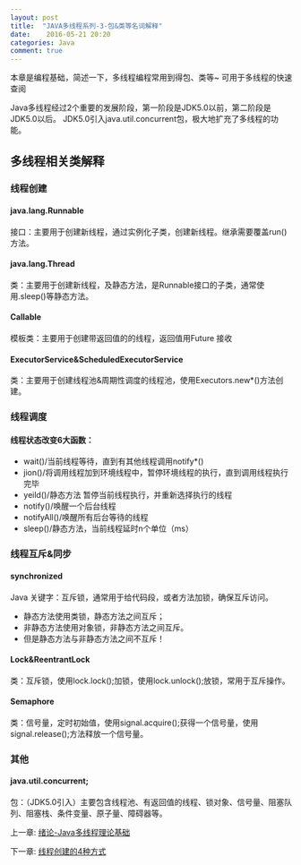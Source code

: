 ```yaml
---
layout: post
title:  "JAVA多线程系列-3-包&类等名词解释"
date:    2016-05-21 20:20
categories: Java
comment: true
---
```


本章是编程基础，简述一下，多线程编程常用到得包、类等~ 可用于多线程的快速查阅

Java多线程经过2个重要的发展阶段，第一阶段是JDK5.0以前，第二阶段是JDK5.0以后。
JDK5.0引入java.util.concurrent包，极大地扩充了多线程的功能。


## 多线程相关类解释

### 线程创建

#### java.lang.Runnable
接口：主要用于创建新线程，通过实例化子类，创建新线程。继承需要覆盖run()方法。

#### java.lang.Thread
类：主要用于创建新线程，及静态方法，是Runnable接口的子类，通常使用.sleep()等静态方法。

#### Callable
模板类：主要用于创建带返回值的的线程，返回值用Future 接收

#### ExecutorService&ScheduledExecutorService
类：主要用于创建线程池&周期性调度的线程池，使用Executors.new*()方法创建。

### 线程调度

#### 线程状态改变6大函数：

 * wait()/当前线程等待，直到有其他线程调用notify*()
 * jion()/将调用线程加到环境线程中，暂停环境线程的执行，直到调用线程执行完毕
 * yeild()/静态方法 暂停当前线程执行，并重新选择执行的线程
 * notify()/唤醒一个后台线程
 * notifyAll()/唤醒所有后台等待的线程
 * sleep()/静态方法，当前线程延时n个单位（ms）



### 线程互斥&同步

#### synchronized

Java 关键字：互斥锁，通常用于给代码段，或者方法加锁，确保互斥访问。

 * 静态方法使用类锁，静态方法之间互斥；
 * 非静态方法使用对象锁，非静态方法之间互斥。
 * 但是静态方法与非静态方法之间不互斥！

#### Lock&ReentrantLock

类：互斥锁，使用lock.lock();加锁，使用lock.unlock();放锁，常用于互斥操作。

#### Semaphore

类：信号量，定时初始值，使用signal.acquire();获得一个信号量，使用signal.release();方法释放一个信号量。

### 其他

#### java.util.concurrent;
包：（JDK5.0引入）主要包含线程池、有返回值的线程、锁对象、信号量、阻塞队列、阻塞栈、条件变量、原子量、障碍器等。




上一章: [绪论-Java多线程理论基础](http://xnzaa.github.io/2016/05/21/JAVA%E5%A4%9A%E7%BA%BF%E7%A8%8B%E7%B3%BB%E5%88%97-2-%E7%BB%AA%E8%AE%BA/)


下一章: [线程创建的4种方式](http://xnzaa.github.io/2016/05/25/JAVA%E5%A4%9A%E7%BA%BF%E7%A8%8B%E7%B3%BB%E5%88%97-4-%E7%BA%BF%E7%A8%8B%E5%88%9B%E5%BB%BA%E7%9A%844%E7%A7%8D%E6%96%B9%E5%BC%8F/)



